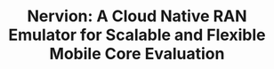 ---
layout: default
title: "Nervion: A Cloud Native RAN Emulator for Scalable and Flexible Mobile Core Evaluation"
authors: "<em>Jon Larrea</em>, Mahesh K. Marina and Jacobus Van der Merwe"
venue: "The 27th Annual International Conference on Mobile Computing and Networking"
venue_short: "MobiCom '21"
year: "2021"
link: "https://dl.acm.org/doi/abs/10.1145/3447993.3483248"
---